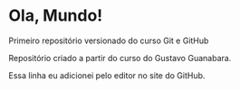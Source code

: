 # Ola, Mundo!
 Primeiro repositório versionado do curso Git e GitHub

 Repositório criado a partir do curso do Gustavo Guanabara.

Essa linha eu adicionei pelo editor no site do GitHub.
